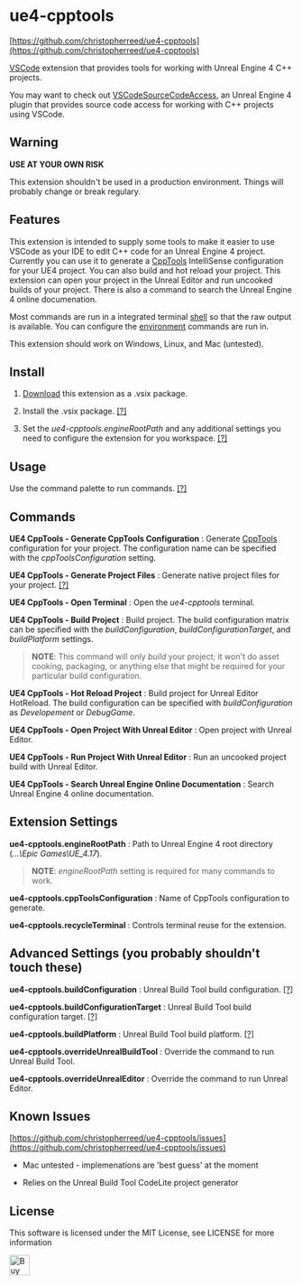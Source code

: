ue4-cpptools
============
[https://github.com/christopherreed/ue4-cpptools](https://github.com/christopherreed/ue4-cpptools)

[VSCode](https://code.visualstudio.com/) extension that provides tools for working with Unreal Engine 4 C++ projects.

You may want to check out [VSCodeSourceCodeAccess](https://github.com/christopherreed/VSCodeSourceCodeAccess), an Unreal Engine 4 plugin that provides source code access for working with C++ projects using VSCode.

Warning
-------
__USE AT YOUR OWN RISK__

This extension shouldn't be used in a production environment. Things will probably change or break regulary.


Features
--------

This extension is intended to supply some tools to make it easier to use VSCode as your IDE to edit C++ code for an Unreal Engine 4 project. Currently you can use it to generate a [CppTools](https://marketplace.visualstudio.com/items?itemName=ms-vscode.cpptools) IntelliSense configuration for your UE4 project. You can also build and hot reload your project. This extension can open your project in the Unreal Editor and run uncooked builds of your project. There is also a command to search the Unreal Engine 4 online documenation.

Most commands are run in a integrated terminal [shell](https://code.visualstudio.com/docs/editor/integrated-terminal#_configuration) so that the raw output is available. You can configure the [environment](https://code.visualstudio.com/updates/v1_15#_configure-environment-of-terminal-sessions) commands are run in.

This extension should work on Windows, Linux, and Mac (untested).

Install
-------

1) [Download](https://github.com/christopherreed/ue4-cpptools/releases) this extension as a .vsix package.

2) Install the .vsix package. [[?]](https://code.visualstudio.com/docs/editor/extension-gallery#_install-from-a-vsix)

3) Set the *ue4-cpptools.engineRootPath* and any additional settings you need to configure the extension for you workspace. [[?]](https://code.visualstudio.com/docs/getstarted/settings)

Usage
-----

Use the command palette to run commands. [[?]](https://code.visualstudio.com/docs/getstarted/userinterface#_command-palette)

Commands
--------

__UE4 CppTools - Generate CppTools Configuration__ : Generate [CppTools](https://marketplace.visualstudio.com/items?itemName=ms-vscode.cpptools) configuration for your project. The configuration name can be specified with the *cppToolsConfiguration* setting.

__UE4 CppTools - Generate Project Files__ : Generate native project files for your project. [[?]](https://docs.unrealengine.com/latest/INT/Programming/UnrealBuildSystem/ProjectFileGenerator/index.html)

__UE4 CppTools - Open Terminal__ : Open the *ue4-cpptools* terminal.

__UE4 CppTools - Build Project__ : Build project. The build configuration matrix can be specified with the *buildConfiguration*, *buildConfigurationTarget*, and *buildPlatform* settings.

>__NOTE__: This command will only *build* your project; it won't do asset cooking, packaging, or anything else that might be required for your particular build configuration.

__UE4 CppTools - Hot Reload Project__ : Build project for Unreal Editor HotReload. The build configuration can be specified with *buildConfiguration* as *Developement* or *DebugGame*.

__UE4 CppTools - Open Project With Unreal Editor__ : Open project with Unreal Editor.

__UE4 CppTools - Run Project With Unreal Editor__ : Run an uncooked project build with Unreal Editor.

__UE4 CppTools - Search Unreal Engine Online Documentation__ : Search Unreal Engine 4 online documentation.

Extension Settings
------------------

__ue4-cpptools.engineRootPath__ : Path to Unreal Engine 4 root directory (*...\Epic Games\UE_4.17*).

> __NOTE__: *engineRootPath* setting is required for many commands to work.

__ue4-cpptools.cppToolsConfiguration__ : Name of CppTools configuration to generate.

__ue4-cpptools.recycleTerminal__ : Controls terminal reuse for the extension.

## Advanced Settings (you probably shouldn't touch these)

__ue4-cpptools.buildConfiguration__ : Unreal Build Tool build configuration. [[?]](https://docs.unrealengine.com/latest/INT/Programming/Development/CompilingProjects/index.html)

__ue4-cpptools.buildConfigurationTarget__ : Unreal Build Tool build configuration target. [[?]](https://docs.unrealengine.com/latest/INT/Programming/Development/CompilingProjects/index.html)

__ue4-cpptools.buildPlatform__ : Unreal Build Tool build platform. [[?]](https://docs.unrealengine.com/latest/INT/Programming/Development/CompilingProjects/index.html)

__ue4-cpptools.overrideUnrealBuildTool__ : Override the command to run Unreal Build Tool.

__ue4-cpptools.overrideUnrealEditor__ : Override the command to run Unreal Editor.

Known Issues
------------

[https://github.com/christopherreed/ue4-cpptools/issues](https://github.com/christopherreed/ue4-cpptools/issues)

* Mac untested - implemenations are 'best guess' at the moment

* Relies on the Unreal Build Tool CodeLite project generator

License
-------

This software is licensed under the MIT License, see LICENSE for more information

<a href='https://ko-fi.com/A41034HG' target='_blank'><img height='36' style='border:0px;height:36px;' src='https://az743702.vo.msecnd.net/cdn/kofi2.png?v=0' border='0' alt='Buy Me a Coffee at ko-fi.com' /></a>
